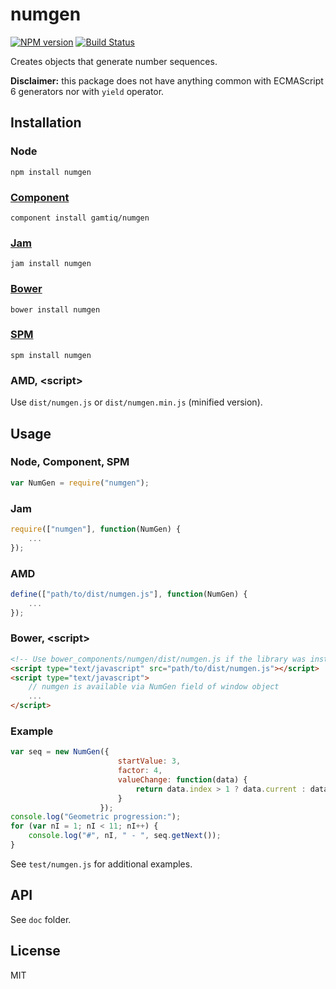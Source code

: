 # numgen

[![NPM version](https://badge.fury.io/js/numgen.png)](http://badge.fury.io/js/numgen)
[![Build Status](https://travis-ci.org/gamtiq/numgen.png)](https://travis-ci.org/gamtiq/numgen)

Creates objects that generate number sequences.

**Disclaimer:** this package does not have anything common with ECMAScript 6 generators nor with `yield` operator.

## Installation

### Node

    npm install numgen

### [Component](http://component.io)

    component install gamtiq/numgen

### [Jam](http://jamjs.org)

    jam install numgen

### [Bower](http://bower.io)

    bower install numgen

### [SPM](http://spmjs.io)

    spm install numgen

### AMD, &lt;script&gt;

Use `dist/numgen.js` or `dist/numgen.min.js` (minified version).

## Usage

### Node, Component, SPM

```js
var NumGen = require("numgen");
```

### Jam

```js
require(["numgen"], function(NumGen) {
    ...
});
```

### AMD

```js
define(["path/to/dist/numgen.js"], function(NumGen) {
    ...
});
```

### Bower, &lt;script&gt;

```html
<!-- Use bower_components/numgen/dist/numgen.js if the library was installed by Bower -->
<script type="text/javascript" src="path/to/dist/numgen.js"></script>
<script type="text/javascript">
    // numgen is available via NumGen field of window object
    ...
</script>
```

### Example

```js
var seq = new NumGen({
                        startValue: 3,
                        factor: 4,
                        valueChange: function(data) {
                            return data.index > 1 ? data.current : data.value;
                        }
                    });
console.log("Geometric progression:");
for (var nI = 1; nI < 11; nI++) {
    console.log("#", nI, " - ", seq.getNext());
}
```

See `test/numgen.js` for additional examples.

## API

See `doc` folder.

## License

MIT
